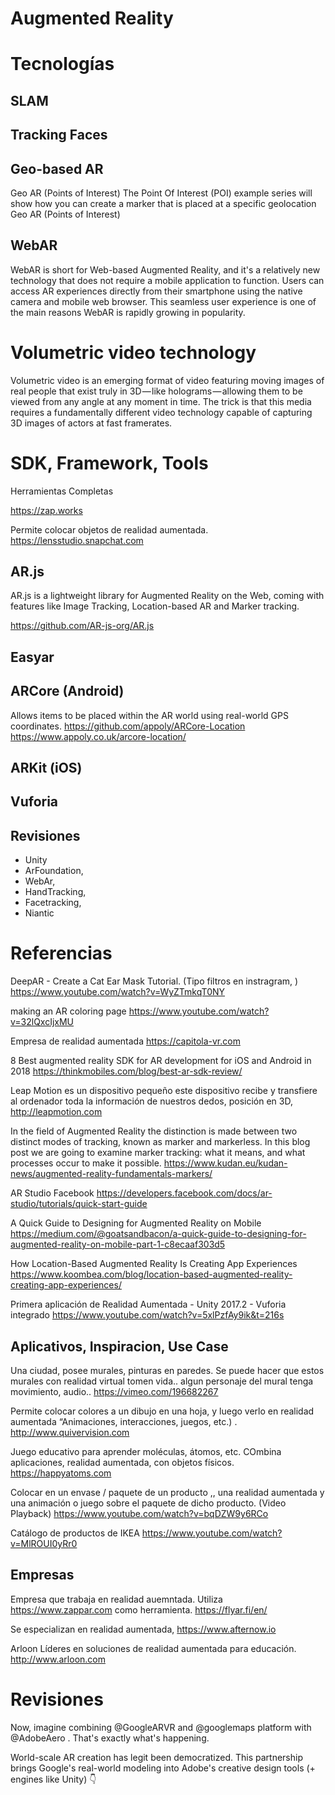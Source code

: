 # Augmented Reality

# Tecnologías 


## SLAM

## Tracking Faces


## Geo-based AR 

Geo AR (Points of Interest)
The Point Of Interest (POI) example series will show how you can create a marker that is placed at a specific geolocation
Geo AR (Points of Interest)

## WebAR 

WebAR is short for Web-based Augmented Reality, and it's a relatively new technology that does not require a mobile application to function. Users can access AR experiences directly from their smartphone using the native camera and mobile web browser. This seamless user experience is one of the main reasons WebAR is rapidly growing in popularity.


# Volumetric video technology

Volumetric video is an emerging format of video featuring moving images of real people that exist truly in 3D — like holograms — allowing them to be viewed from any angle at any moment in time. The trick is that this media requires a fundamentally different video technology capable of capturing 3D images of actors at fast framerates.


# SDK, Framework, Tools

Herramientas Completas

https://zap.works

Permite colocar objetos de realidad aumentada. 
https://lensstudio.snapchat.com


## AR.js

AR.js is a lightweight library for Augmented Reality on the Web, coming with features like Image Tracking, Location-based AR and Marker tracking.

https://github.com/AR-js-org/AR.js


## Easyar

## ARCore (Android)

Allows items to be placed within the AR world using real-world GPS coordinates.
https://github.com/appoly/ARCore-Location
https://www.appoly.co.uk/arcore-location/


## ARKit (iOS)

## Vuforia

## Revisiones

- Unity
- ArFoundation,
- WebAr,
- HandTracking,
- Facetracking,
- Niantic


# Referencias

DeepAR - Create a Cat Ear Mask Tutorial. (Tipo filtros en instragram, )
https://www.youtube.com/watch?v=WyZTmkqT0NY


making an AR coloring page
https://www.youtube.com/watch?v=32lQxcIjxMU



Empresa de realidad aumentada
https://capitola-vr.com


8 Best augmented reality SDK for AR development for iOS and Android in 2018
https://thinkmobiles.com/blog/best-ar-sdk-review/


Leap Motion es un dispositivo pequeño este dispositivo recibe y transfiere al ordenador toda la información de nuestros dedos, posición en 3D,
http://leapmotion.com


 In the field of Augmented Reality the distinction is made between two distinct modes of tracking, known as marker and markerless. In this blog post we are going to examine marker tracking: what it means, and what processes occur to make it possible.
https://www.kudan.eu/kudan-news/augmented-reality-fundamentals-markers/


AR Studio Facebook
https://developers.facebook.com/docs/ar-studio/tutorials/quick-start-guide


A Quick Guide to Designing for Augmented Reality on Mobile
https://medium.com/@goatsandbacon/a-quick-guide-to-designing-for-augmented-reality-on-mobile-part-1-c8ecaaf303d5

How Location-Based Augmented Reality Is Creating App Experiences
https://www.koombea.com/blog/location-based-augmented-reality-creating-app-experiences/

Primera aplicación de Realidad Aumentada - Unity 2017.2 - Vuforia integrado
https://www.youtube.com/watch?v=5xlPzfAy9ik&t=216s




## Aplicativos, Inspiracion, Use Case

Una ciudad, posee murales, pinturas en paredes. Se puede hacer que estos murales con realidad virtual tomen vida.. algun personaje del mural tenga movimiento, audio.. 
https://vimeo.com/196682267


Permite colocar colores a un dibujo en una hoja, y luego verlo en realidad aumentada “Animaciones, interacciones, juegos, etc.) .
http://www.quivervision.com


Juego educativo para aprender moléculas, átomos, etc. COmbina aplicaciones, realidad aumentada, con objetos físicos. 
https://happyatoms.com

Colocar en un envase / paquete de un producto ,, una realidad aumentada y una animación o juego sobre el paquete de dicho producto.  (Video Playback) 
https://www.youtube.com/watch?v=bqDZW9y6RCo


Catálogo de productos de IKEA
https://www.youtube.com/watch?v=MlROUI0yRr0


## Empresas

Empresa que trabaja en realidad auemntada.
Utiliza https://www.zappar.com como herramienta. 
https://flyar.fi/en/

Se especializan en realidad aumentada, 
https://www.afternow.io

Arloon Líderes en soluciones de realidad aumentada para educación.
http://www.arloon.com




# Revisiones

Now, imagine combining @GoogleARVR
 and @googlemaps
 platform with @AdobeAero
. That's exactly what's happening.

World-scale AR creation has legit been democratized. This partnership brings Google's real-world modeling into Adobe's creative design tools (+ engines like Unity) 👇